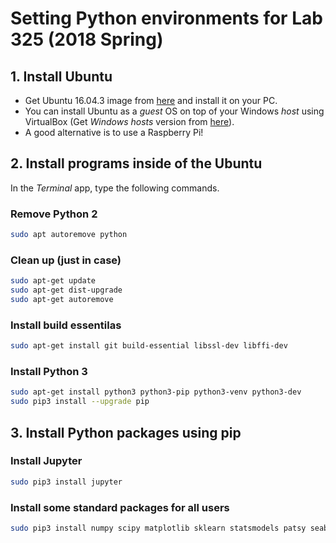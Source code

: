 # Setting Python environments for Lab 325 (2018 Spring)

## 1. Install Ubuntu 
* Get Ubuntu 16.04.3 image from [here](https://www.ubuntu.com/download/desktop/thank-you?version=16.04.3&architecture=amd64) and install it on your PC.
* You can install Ubuntu as a *guest* OS on top of your Windows *host* using VirtualBox (Get *Windows hosts* version from [here](https://www.virtualbox.org/wiki/Downloads)).
* A good alternative is to use a Raspberry Pi!

## 2. Install programs inside of the Ubuntu

In the *Terminal* app, type the following commands.

### Remove Python 2

```bash
sudo apt autoremove python
```

### Clean up (just in case)
```bash
sudo apt-get update
sudo apt-get dist-upgrade
sudo apt-get autoremove
```

### Install build essentilas
```bash
sudo apt-get install git build-essential libssl-dev libffi-dev 
```

### Install Python 3
```bash
sudo apt-get install python3 python3-pip python3-venv python3-dev
sudo pip3 install --upgrade pip
```


## 3. Install Python packages using pip


### Install Jupyter

```bash
sudo pip3 install jupyter
```

### Install some standard packages for all users

```bash
sudo pip3 install numpy scipy matplotlib sklearn statsmodels patsy seaborn pandas csv python-glmnet pydot Pillow  
```

